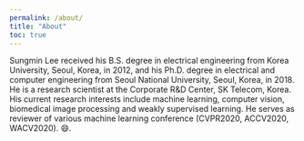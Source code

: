 ```yaml
---
permalink: /about/
title: "About"
toc: true
---
```


Sungmin Lee received his B.S. degree in electrical engineering from Korea University, Seoul, Korea, in 2012, and his Ph.D. degree in electrical and computer engineering from Seoul National University, Seoul, Korea, in 2018. He is a research scientist at the Corporate R&D Center, SK Telecom, Korea. His current research interests include machine learning, computer vision, biomedical image processing and weakly supervised learning. 
He serves as reviewer of various machine learning conference (CVPR2020, ACCV2020, WACV2020). :smile:.